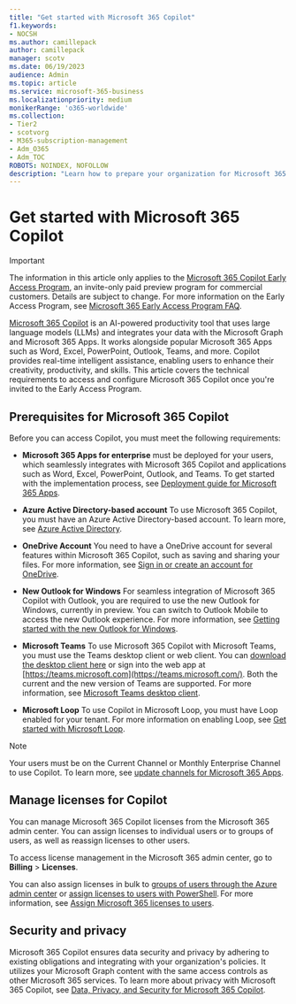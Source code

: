 ```yaml
---
title: "Get started with Microsoft 365 Copilot"
f1.keywords:
- NOCSH
ms.author: camillepack
author: camillepack
manager: scotv
ms.date: 06/19/2023
audience: Admin
ms.topic: article
ms.service: microsoft-365-business
ms.localizationpriority: medium
monikerRange: 'o365-worldwide'
ms.collection: 
- Tier2
- scotvorg
- M365-subscription-management 
- Adm_O365
- Adm_TOC
ROBOTS: NOINDEX, NOFOLLOW
description: "Learn how to prepare your organization for Microsoft 365 Copilot."
---
```


# Get started with Microsoft 365 Copilot

>[!IMPORTANT]
> The information in this article only applies to the [Microsoft 365 Copilot Early Access Program](https://www.microsoft.com/microsoft-365/blog/2023/05/09/introducing-the-microsoft-365-copilot-early-access-program-and-new-capabilities-in-copilot/), an invite-only paid preview program for commercial customers. Details are subject to change. For more information on the Early Access Program, see [Microsoft 365 Early Access Program FAQ](m365-early-access-program.yml).

[Microsoft 365 Copilot](https://www.microsoft.com/microsoft-365/blog/2023/03/16/introducing-microsoft-365-copilot-a-whole-new-way-to-work/) is an AI-powered productivity tool that uses large language models (LLMs) and integrates your data with the Microsoft Graph and Microsoft 365 Apps. It works alongside popular Microsoft 365 Apps such as Word, Excel, PowerPoint, Outlook, Teams, and more. Copilot provides real-time intelligent assistance, enabling users to enhance their creativity, productivity, and skills. This article covers the technical requirements to access and configure Microsoft 365 Copilot once you're invited to the Early Access Program.

## Prerequisites for Microsoft 365 Copilot

Before you can access Copilot, you must meet the following requirements:

- **Microsoft 365 Apps for enterprise** must be deployed for your users, which seamlessly integrates with Microsoft 365 Copilot and applications such as Word, Excel, PowerPoint, Outlook, and Teams. To get started with the implementation process, see [Deployment guide for Microsoft 365 Apps](/deployoffice/deployment-guide-microsoft-365-apps).

- **Azure Active Directory-based account** To use Microsoft 365 Copilot, you must have an Azure Active Directory-based account. To learn more, see [Azure Active Directory](/azure/active-directory/fundamentals/active-directory-whatis).

- **OneDrive Account** You need to have a OneDrive account for several features within Microsoft 365 Copilot, such as saving and sharing your files. For more information, see [Sign in or create an account for OneDrive](https://support.microsoft.com/office/video-sign-in-or-create-an-account-for-onedrive-3adf09fd-90e3-4420-8c4e-b55e2cde40d2?ui=en-us&rs=en-us&ad=us).

- **New Outlook for Windows** For seamless integration of Microsoft 365 Copilot with Outlook, you are required to use the new Outlook for Windows, currently in preview. You can switch to Outlook Mobile to access the new Outlook experience. For more information, see [Getting started with the new Outlook for Windows](https://support.microsoft.com/office/getting-started-with-the-new-outlook-for-windows-656bb8d9-5a60-49b2-a98b-ba7822bc7627).

- **Microsoft Teams** To use Microsoft 365 Copilot with Microsoft Teams, you must use the Teams desktop client or web client. You can [download the desktop client here](https://www.microsoft.com/microsoft-teams/download-app) or sign into the web app at [https://teams.microsoft.com](https://teams.microsoft.com/). Both the current and the new version of Teams are supported. For more information, see [Microsoft Teams desktop client](/microsoftteams/get-clients?tabs=Windows).

- **Microsoft Loop** To use Copilot in Microsoft Loop, you must have Loop enabled for your tenant. For more information on enabling Loop, see [Get started with Microsoft Loop](https://support.microsoft.com/office/get-started-with-microsoft-loop-9f4d8d4f-dfc6-4518-9ef6-069408c21f0c).

>[!NOTE]
> Your users must be on the Current Channel or Monthly Enterprise Channel to use Copilot. To learn more, see [update channels for Microsoft 365 Apps](/deployoffice/updates/overview-update-channels#current-channel-overview).

## Manage licenses for Copilot

You can manage Microsoft 365 Copilot licenses from the Microsoft 365 admin center. You can assign licenses to individual users or to groups of users, as well as reassign licenses to other users.  

To access license management in the Microsoft 365 admin center, go to **Billing** > **Licenses**.

You can also assign licenses in bulk to [groups of users through the Azure admin center](/azure/active-directory/enterprise-users/licensing-groups-assign) or [assign licenses to users with PowerShell](/microsoft-365/enterprise/assign-licenses-to-user-accounts-with-microsoft-365-powershell). For more information, see [Assign Microsoft 365 licenses to users](/microsoft-365/admin/manage/assign-licenses-to-users).

## Security and privacy

Microsoft 365 Copilot ensures data security and privacy by adhering to existing obligations and integrating with your organization's policies. It utilizes your Microsoft Graph content with the same access controls as other Microsoft 365 services. To learn more about privacy with Microsoft 365 Copilot, see [Data, Privacy, and Security for Microsoft 365 Copilot](/DeployOffice/privacy/microsoft-365-copilot).
